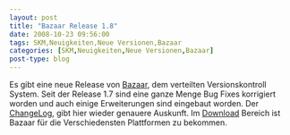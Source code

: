 ```yaml
---
layout: post
title: "Bazaar Release 1.8"
date: 2008-10-23 09:56:00
tags: SKM,Neuigkeiten,Neue Versionen,Bazaar
categories: [SKM,Neuigkeiten,Neue Versionen,Bazaar]
post-type: blog
---
```

Es gibt eine neue Release von [Bazaar](http://www.bazaar-vcs.org), dem verteilten Versionskontroll System. 
Seit der Release 1.7 sind eine ganze Menge Bug Fixes korrigiert worden und auch einige Erweiterungen sind eingebaut worden. 
Der [ChangeLog](http://doc.bazaar-vcs.org/bzr.1.8/en/release-notes/NEWS.html#bzr-1-8-2008-10-16), gibt hier wieder genauere Auskunft. 
Im [Download](http://bazaar-vcs.org/Download) Bereich ist Bazaar für die Verschiedensten Plattformen zu bekommen.
